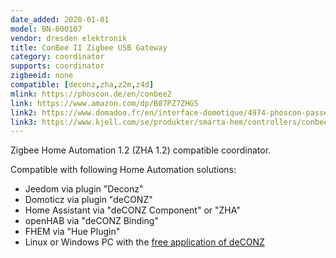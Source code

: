 ```yaml
---
date_added: 2020-01-01
model: BN-600107
vendor: dresden elektronik
title: ConBee II Zigbee USB Gateway
category: coordinator
supports: coordinator
zigbeeid: none
compatible: [deconz,zha,z2m,z4d]
mlink: https://phoscon.de/en/conbee2
link: https://www.amazon.com/dp/B07PZ7ZHG5
link2: https://www.domadoo.fr/en/interface-domotique/4974-phoscon-passerelle-universelle-zigbee-usb-conbee-ii-4260350821328.html
link3: https://www.kjell.com/se/produkter/smarta-hem/controllers/conbee-ii-zigbee-controller-for-usb-p51419
---
```

Zigbee Home Automation 1.2 (ZHA 1.2) compatible coordinator.

Compatible with following Home Automation solutions:
- Jeedom via plugin "Deconz"
- Domoticz via plugin "deCONZ"
- Home Assistant via "deCONZ Component" or "ZHA"
- openHAB via "deCONZ Binding"
- FHEM via "Hue Plugin"
- Linux or Windows PC with the [free application of deCONZ](https://phoscon.de/en/conbee2/install) 
